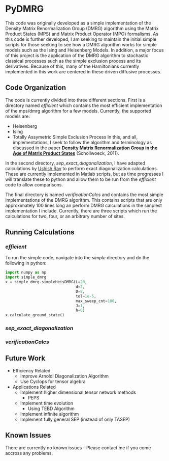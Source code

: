 # PyDMRG

This code was originally developed as a simple implementation of the Density Matrix Renormalization Group (DMRG) algorithm using the Matrix Product States (MPS) and Matrix Product Operator (MPO) formalisms.
As this code is further developed, I am seeking to maintain the initial simple scripts for those seeking to see how a DMRG algorithm works for simple models such as the Ising and Heisenberg Models.
In addition, a major focus of this project is the application of the DMRG algorithm to stochastic classical processes such as the simple exclusion process and its derivatives. Because of this, many of the Hamiltonians currently implemented in this work are centered in these driven diffusive processes.

## Code Organization
The code is currently divided into three different sections. First is a directory named *efficient* which contains the most efficient implementation of the mps/dmrg algorithm for a few models. Currently, the supported models are:
* Heisenberg
* Ising
* Totally Assymetric Simple Exclusion Process
In this, and all, implementations, I seek to follow the algorithm and terminology as discussed in the paper [**Density Matrix Renormalization Group in the Age of Matrix Product States**](https://arxiv.org/abs/1008.3477) (Schollwoeck, 2011).

In the second directory, *sep_exact_diagonalization*, I have adapted calculations by [Ushish Ray](http://www.stochasticphysics.org/) to perform exact diagonalization calculations. These are currently implemented in Matlab scripts, but as time progresses I will translate these to python and allow them to be run from the *efficient* code to allow comparisons.

The final directory is named *verificationCalcs* and contains the most simple implementations of the DMRG algorithm. 
This contains scripts that are only approximately 100 lines long an perform DMRG calculations in the simplest implementation I include. 
Currently, there are three scripts which run the calculations for two, four, or an arbitrary number of sites. 

## Running Calculations
### *efficient*
To run the simple code, navigate into the *simple* directory and do the following in python:
```python
import numpy as np
import simple_dmrg
x = simple_dmrg.simpleHeisDMRG(L=20, 
                               d=2, 
                               D=8, 
                               tol=1e-5, 
                               max_sweep_cnt=100, 
                               J=1, 
                               h=0)
x.calculate_ground_state()
```

### *sep_exact_diagonalization*


### *verificationCalcs*

## Future Work
* Efficiency Related
    * Improve Arnoldi Diagonalization Algorithm
    * Use Cyclops for tensor algebra
* Applications Related
    * Implement higher dimensional tensor network methods
        * PEPS
    * Implement time evolution
        * Using TEBD Algorithm
    * Implement infinite algorithm
    * Implement fully general SEP (instead of only TASEP)    

## Known Issues
There are currently no known issues - Please contact me if you come accross any problems. 
